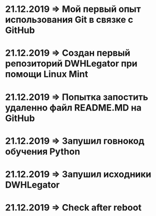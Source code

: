 # 21.12.2019 => Мой первый опыт использования Git в связке с GitHub
# 21.12.2019 => Создан первый репозиторий DWHLegator при помощи Linux Mint
# 21.12.2019 => Попытка запостить удаленно файл README.MD на GitHub
# 21.12.2019 => Запушил говнокод обучения Python
# 21.12.2019 => Запушил исходники DWHLegator
# 21.12.2019 => Check after reboot
